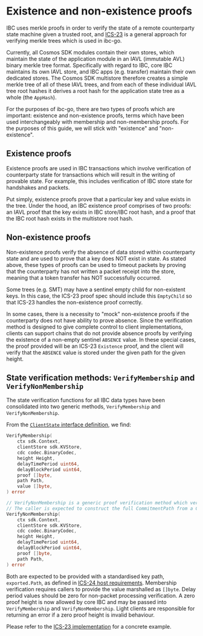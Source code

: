 <!--
order: 7
-->

# Existence and non-existence proofs 

IBC uses merkle proofs in order to verify the state of a remote counterparty state machine given a trusted root, and [ICS-23](https://github.com/cosmos/ics23/tree/master/go) is a general approach for verifying merkle trees which is used in ibc-go.

Currently, all Cosmos SDK modules contain their own stores, which maintain the state of the application module in an IAVL (immutable AVL) binary merkle tree format. Specifically with regard to IBC, core IBC maintains its own IAVL store, and IBC apps (e.g. transfer) maintain their own dedicated stores. The Cosmos SDK multistore therefore creates a simple merkle tree of all of these IAVL trees, and from each of these individual IAVL tree root hashes it derives a root hash for the application state tree as a whole (the `AppHash`).

For the purposes of ibc-go, there are two types of proofs which are important: existence and non-existence proofs, terms which have been used interchangeably with membership and non-membership proofs. For the purposes of this guide, we will stick with "existence" and "non-existence".

## Existence proofs

Existence proofs are used in IBC transactions which involve verification of counterparty state for transactions which will result in the writing of provable state. For example, this includes verification of IBC store state for handshakes and packets.

Put simply, existence proofs prove that a particular key and value exists in the tree. Under the hood, an IBC existence proof comprises of two  proofs: an IAVL proof that the key exists in IBC store/IBC root hash, and a proof that the IBC root hash exists in the multistore root hash.

## Non-existence proofs

Non-existence proofs verify the absence of data stored within counterparty state and are used to prove that a key does NOT exist in state. As stated above, these types of proofs can be used to timeout packets by proving that the counterparty has not written a packet receipt into the store, meaning that a token transfer has NOT successfully occurred.

Some trees (e.g. SMT) may have a sentinel empty child for non-existent keys. In this case, the ICS-23 proof spec should include this `EmptyChild` so that ICS-23 handles the non-existence proof correctly.

In some cases, there is a necessity to "mock" non-existence proofs if the counterparty does not have ability to prove absence. Since the verification method is designed to give complete control to client implementations, clients can support chains that do not provide absence proofs by verifying the existence of a non-empty sentinel `ABSENCE` value. In these special cases, the proof provided will be an ICS-23 `Existence` proof, and the client will verify that the `ABSENCE` value is stored under the given path for the given height.

## State verification methods: `VerifyMembership` and `VerifyNonMembership`

The state verification functions for all IBC data types have been consolidated into two generic methods, `VerifyMembership` and `VerifyNonMembership`.

From the [`ClientState` interface definition](https://github.com/cosmos/ibc-go/blob/e650be91614ced7be687c30eb42714787a3bbc59/modules/core/exported/client.go#L68-L91), we find:

```go
VerifyMembership(
    ctx sdk.Context,
    clientStore sdk.KVStore,
    cdc codec.BinaryCodec,
    height Height,
    delayTimePeriod uint64,
    delayBlockPeriod uint64,
    proof []byte,
    path Path,
    value []byte,
) error

// VerifyNonMembership is a generic proof verification method which verifies the absence of a given CommitmentPath at a specified height.
// The caller is expected to construct the full CommitmentPath from a CommitmentPrefix and a standardized path (as defined in ICS 24).
VerifyNonMembership(
    ctx sdk.Context,
    clientStore sdk.KVStore,
    cdc codec.BinaryCodec,
    height Height,
    delayTimePeriod uint64,
    delayBlockPeriod uint64,
    proof []byte,
    path Path,
) error
```

Both are expected to be provided with a standardised key path, `exported.Path`, as defined in [ICS-24 host requirements](https://github.com/cosmos/ibc/tree/main/spec/core/ics-024-host-requirements). Membership verification requires callers to provide the value marshalled as `[]byte`. Delay period values should be zero for non-packet processing verification. A zero proof height is now allowed by core IBC and may be passed into `VerifyMembership` and `VerifyNonMembership`. Light clients are responsible for returning an error if a zero proof height is invalid behaviour.

Please refer to the [ICS-23 implementation](https://github.com/cosmos/ibc-go/blob/e093d85b533ab3572b32a7de60b88a0816bed4af/modules/core/23-commitment/types/merkle.go#L131-L205) for a concrete example.
